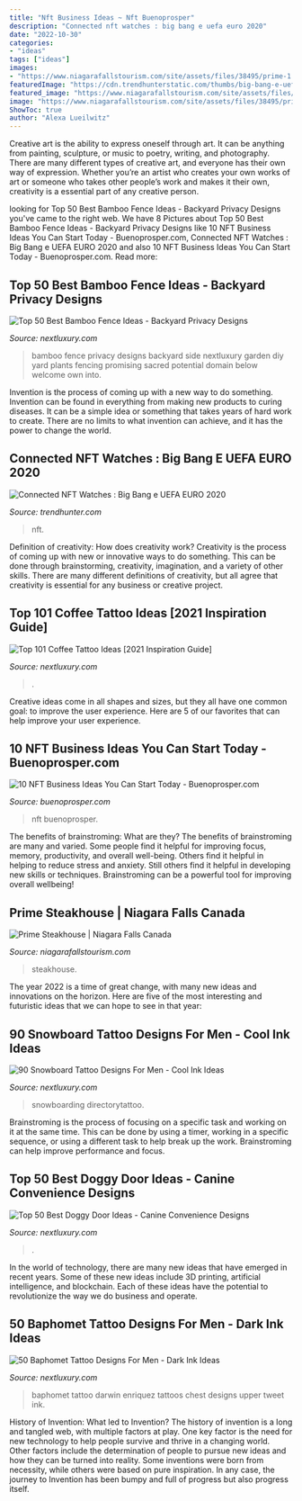 ```yaml
---
title: "Nft Business Ideas ~ Nft Buenoprosper"
description: "Connected nft watches : big bang e uefa euro 2020"
date: "2022-10-30"
categories:
- "ideas"
tags: ["ideas"]
images:
- "https://www.niagarafallstourism.com/site/assets/files/38495/prime-1.1400x1050.jpg?v=qj0r5u"
featuredImage: "https://cdn.trendhunterstatic.com/thumbs/big-bang-e-uefa-euro-2020.jpeg"
featured_image: "https://www.niagarafallstourism.com/site/assets/files/38495/prime-1.1400x1050.jpg?v=qj0r5u"
image: "https://www.niagarafallstourism.com/site/assets/files/38495/prime-1.1400x1050.jpg?v=qj0r5u"
ShowToc: true
author: "Alexa Lueilwitz"
---
```



Creative art is the ability to express oneself through art. It can be anything from painting, sculpture, or music to poetry, writing, and photography. There are many different types of creative art, and everyone has their own way of expression. Whether you’re an artist who creates your own works of art or someone who takes other people’s work and makes it their own, creativity is a essential part of any creative person.

	

		
looking for Top 50 Best Bamboo Fence Ideas - Backyard Privacy Designs you've came to the right web. We have 8 Pictures about Top 50 Best Bamboo Fence Ideas - Backyard Privacy Designs like 10 NFT Business Ideas You Can Start Today - Buenoprosper.com, Connected NFT Watches : Big Bang e UEFA EURO 2020 and also 10 NFT Business Ideas You Can Start Today - Buenoprosper.com. Read more:
		
    
## Top 50 Best Bamboo Fence Ideas - Backyard Privacy Designs

<img loading=lazy src="https://nextluxury.com/wp-content/uploads/bamboo-fence-side-yard-walkway-ideas.jpg" onerror="this.onerror=null;this.src='https://tse1.mm.bing.net/th?id=OIP.4XePmDzmyrbM6B18qyGCygHaHa&amp;pid=15.1';" alt="Top 50 Best Bamboo Fence Ideas - Backyard Privacy Designs">

_Source: nextluxury.com_

>bamboo fence privacy designs backyard side nextluxury garden diy yard plants fencing promising sacred potential domain below welcome own into. 

	

Invention is the process of coming up with a new way to do something. Invention can be found in everything from making new products to curing diseases. It can be a simple idea or something that takes years of hard work to create. There are no limits to what invention can achieve, and it has the power to change the world.

    
## Connected NFT Watches : Big Bang E UEFA EURO 2020

<img loading=lazy src="https://cdn.trendhunterstatic.com/thumbs/big-bang-e-uefa-euro-2020.jpeg" onerror="this.onerror=null;this.src='https://tse4.mm.bing.net/th?id=OIP.jcoBuLhqgPzAxB4AStrRsgHaF7&amp;pid=15.1';" alt="Connected NFT Watches : Big Bang e UEFA EURO 2020">

_Source: trendhunter.com_

>nft. 

	

Definition of creativity: How does creativity work?
Creativity is the process of coming up with new or innovative ways to do something. This can be done through brainstorming, creativity, imagination, and a variety of other skills. There are many different definitions of creativity, but all agree that creativity is essential for any business or creative project.

    
## Top 101 Coffee Tattoo Ideas [2021 Inspiration Guide]

<img loading=lazy src="https://nextluxury.com/wp-content/uploads/inner-forearm-3d-coffee-tattoo-ideas-for-males.jpg" onerror="this.onerror=null;this.src='https://tse3.mm.bing.net/th?id=OIP.Fj9f06KduM2JAhY-Z3fDGAHaHa&amp;pid=15.1';" alt="Top 101 Coffee Tattoo Ideas [2021 Inspiration Guide]">

_Source: nextluxury.com_

>. 

	

Creative ideas come in all shapes and sizes, but they all have one common goal: to improve the user experience. Here are 5 of our favorites that can help improve your user experience.

    
## 10 NFT Business Ideas You Can Start Today - Buenoprosper.com

<img loading=lazy src="https://www.buenoprosper.com/wp-content/uploads/2021/07/10-nft-business-ideas-you-can-start-today-1200x642.jpg" onerror="this.onerror=null;this.src='https://tse2.mm.bing.net/th?id=OIP.BqUU8lR3PwrqkXCnZkJZZwHaD9&amp;pid=15.1';" alt="10 NFT Business Ideas You Can Start Today - Buenoprosper.com">

_Source: buenoprosper.com_

>nft buenoprosper. 

	

The benefits of brainstroming: What are they?
The benefits of brainstroming are many and varied. Some people find it helpful for improving focus, memory, productivity, and overall well-being. Others find it helpful in helping to reduce stress and anxiety. Still others find it helpful in developing new skills or techniques. Brainstroming can be a powerful tool for improving overall wellbeing!

    
## Prime Steakhouse | Niagara Falls Canada

<img loading=lazy src="https://www.niagarafallstourism.com/site/assets/files/38495/prime-1.1400x1050.jpg?v=qj0r5u" onerror="this.onerror=null;this.src='https://tse4.mm.bing.net/th?id=OIP.2punGJ_i4I5ad7ggDu_nsQHaFj&amp;pid=15.1';" alt="Prime Steakhouse | Niagara Falls Canada">

_Source: niagarafallstourism.com_

>steakhouse. 

	

The year 2022 is a time of great change, with many new ideas and innovations on the horizon. Here are five of the most interesting and futuristic ideas that we can hope to see in that year:

    
## 90 Snowboard Tattoo Designs For Men - Cool Ink Ideas

<img loading=lazy src="https://nextluxury.com/wp-content/uploads/snowboard-mountain-scene-sport-tattoo-for-men-on-arm.jpg" onerror="this.onerror=null;this.src='https://tse4.mm.bing.net/th?id=OIP.Sj1jm6uVYWUVItPA0E6ZAAHaHa&amp;pid=15.1';" alt="90 Snowboard Tattoo Designs For Men - Cool Ink Ideas">

_Source: nextluxury.com_

>snowboarding directorytattoo. 

	

Brainstroming is the process of focusing on a specific task and working on it at the same time. This can be done by using a timer, working in a specific sequence, or using a different task to help break up the work. Brainstroming can help improve performance and focus.

    
## Top 50 Best Doggy Door Ideas - Canine Convenience Designs

<img loading=lazy src="https://nextluxury.com/wp-content/uploads/ornate-mini-door-ideas-for-dogs.jpg" onerror="this.onerror=null;this.src='https://tse4.mm.bing.net/th?id=OIP.v3PS44-GYyrkSwwFow5FpwAAAA&amp;pid=15.1';" alt="Top 50 Best Doggy Door Ideas - Canine Convenience Designs">

_Source: nextluxury.com_

>. 

	

In the world of technology, there are many new ideas that have emerged in recent years. Some of these new ideas include 3D printing, artificial intelligence, and blockchain. Each of these ideas have the potential to revolutionize the way we do business and operate.

    
## 50 Baphomet Tattoo Designs For Men - Dark Ink Ideas

<img loading=lazy src="https://nextluxury.com/wp-content/uploads/shaded-baphomet-upper-chest-tattoos-for-males.jpg" onerror="this.onerror=null;this.src='https://tse3.mm.bing.net/th?id=OIP.xKBJ8xT28VRBtXbIP66fVwHaHa&amp;pid=15.1';" alt="50 Baphomet Tattoo Designs For Men - Dark Ink Ideas">

_Source: nextluxury.com_

>baphomet tattoo darwin enriquez tattoos chest designs upper tweet ink. 

	

History of Invention: What led to Invention?
The history of invention is a long and tangled web, with multiple factors at play. One key factor is the need for new technology to help people survive and thrive in a changing world. Other factors include the determination of people to pursue new ideas and how they can be turned into reality. Some inventions were born from necessity, while others were based on pure inspiration. In any case, the journey to Invention has been bumpy and full of progress but also progress itself.

